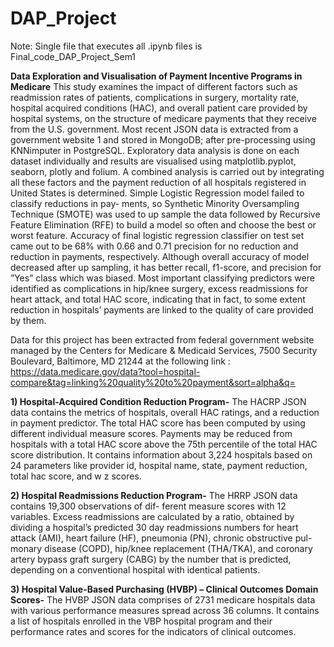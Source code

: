 # DAP_Project 

Note: Single file that executes all .ipynb files is Final_code_DAP_Project_Sem1

**Data Exploration and Visualisation of Payment Incentive Programs in Medicare**
This study examines the impact of different factors such as readmission rates of patients, complications in surgery, mortality rate, hospital acquired conditions (HAC), and overall patient care provided by hospital systems, on the structure of medicare payments that they receive from the U.S. government. Most recent JSON data is extracted from a government website 1 and stored in MongoDB; after pre-processing using KNNimputer in PostgreSQL. Exploratory data analysis is done on each dataset individually and results are visualised using matplotlib.pyplot, seaborn, plotly and folium. A combined analysis is carried out by integrating all these factors and the payment reduction of all hospitals registered in United States is determined. Simple Logistic Regression model failed to classify reductions in pay- ments, so Synthetic Minority Oversampling Technique (SMOTE) was used to up sample the data followed by Recursive Feature Elimination (RFE) to build a model so often and choose the best or worst feature. Accuracy of final logistic regression classifier on test set came out to be 68% with 0.66 and 0.71 precision for no reduction and reduction in payments, respectively. Although overall accuracy of model decreased after up sampling, it has better recall, f1-score, and precision for ”Yes” class which was biased. Most important classifying predictors were identified as complications in hip/knee surgery, excess readmissions for heart attack, and total HAC score, indicating that in fact, to some extent reduction in hospitals’ payments are linked to the quality of care provided by them.

Data for this project has been extracted from federal government website managed by the Centers for Medicare & Medicaid Services, 7500 Security Boulevard, Baltimore, MD 21244 at the following link :
https://data.medicare.gov/data?tool=hospital-compare&tag=linking%20quality%20to%20payment&sort=alpha&q=

**1) Hospital-Acquired Condition Reduction Program-**
The HACRP JSON data contains the metrics of hospitals, overall HAC ratings, and a reduction in payment predictor. The total HAC score has been computed by using different individual measure scores. Payments may be reduced from hospitals with a total HAC score above the 75th percentile of the total HAC score distribution. It contains information about 3,224 hospitals based on 24 parameters like provider id, hospital name, state, payment reduction, total hac score, and w z scores.

**2) Hospital Readmissions Reduction Program-**
The HRRP JSON data contains 19,300 observations of dif- ferent measure scores with 12 variables. Excess readmissions are calculated by a ratio, obtained by dividing a hospital’s predicted 30 day readmissions numbers for heart attack (AMI), heart failure (HF), pneumonia (PN), chronic obstructive pul- monary disease (COPD), hip/knee replacement (THA/TKA), and coronary artery bypass graft surgery (CABG) by the number that is predicted, depending on a conventional hospital with identical patients.

**3) Hospital Value-Based Purchasing (HVBP) – Clinical Outcomes Domain Scores-**
The HVBP JSON data comprises of 2731 medicare hospitals data with various performance measures spread across 36 columns. It contains a list of hospitals enrolled in the VBP hospital program and their performance rates and scores for the indicators of clinical outcomes.


